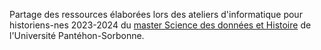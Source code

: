 Partage des ressources élaborées lors des ateliers d'informatique pour historiens-nes 2023-2024 du [master Science des données et Histoire](https://formations.pantheonsorbonne.fr/fr/catalogue-des-formations/master-M/master-histoire-KBUW9X4D/master-parcours-sciences-des-donnees-et-histoire-L0PY9EJF.html) de l'Université Pantéhon-Sorbonne.
